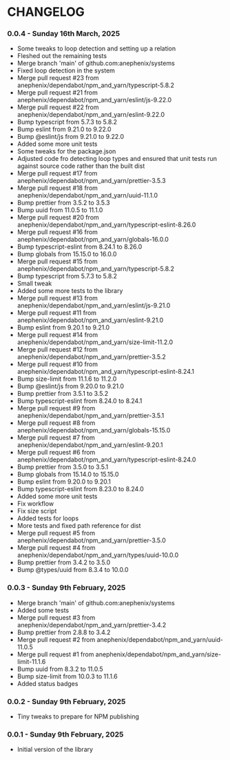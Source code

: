 # CHANGELOG

### 0.0.4 - Sunday 16th March, 2025

- Some tweaks to loop detection and setting up a relation
- Fleshed out the remaining tests
- Merge branch 'main' of github.com:anephenix/systems
- Fixed loop detection in the system
- Merge pull request #23 from anephenix/dependabot/npm_and_yarn/typescript-5.8.2
- Merge pull request #21 from anephenix/dependabot/npm_and_yarn/eslint/js-9.22.0
- Merge pull request #22 from anephenix/dependabot/npm_and_yarn/eslint-9.22.0
- Bump typescript from 5.7.3 to 5.8.2
- Bump eslint from 9.21.0 to 9.22.0
- Bump @eslint/js from 9.21.0 to 9.22.0
- Added some more unit tests
- Some tweaks for the package.json
- Adjusted code fro detecting loop types and ensured that unit tests run against source code rather than the built dist
- Merge pull request #17 from anephenix/dependabot/npm_and_yarn/prettier-3.5.3
- Merge pull request #18 from anephenix/dependabot/npm_and_yarn/uuid-11.1.0
- Bump prettier from 3.5.2 to 3.5.3
- Bump uuid from 11.0.5 to 11.1.0
- Merge pull request #20 from anephenix/dependabot/npm_and_yarn/typescript-eslint-8.26.0
- Merge pull request #16 from anephenix/dependabot/npm_and_yarn/globals-16.0.0
- Bump typescript-eslint from 8.24.1 to 8.26.0
- Bump globals from 15.15.0 to 16.0.0
- Merge pull request #15 from anephenix/dependabot/npm_and_yarn/typescript-5.8.2
- Bump typescript from 5.7.3 to 5.8.2
- Small tweak
- Added some more tests to the library
- Merge pull request #13 from anephenix/dependabot/npm_and_yarn/eslint/js-9.21.0
- Merge pull request #11 from anephenix/dependabot/npm_and_yarn/eslint-9.21.0
- Bump eslint from 9.20.1 to 9.21.0
- Merge pull request #14 from anephenix/dependabot/npm_and_yarn/size-limit-11.2.0
- Merge pull request #12 from anephenix/dependabot/npm_and_yarn/prettier-3.5.2
- Merge pull request #10 from anephenix/dependabot/npm_and_yarn/typescript-eslint-8.24.1
- Bump size-limit from 11.1.6 to 11.2.0
- Bump @eslint/js from 9.20.0 to 9.21.0
- Bump prettier from 3.5.1 to 3.5.2
- Bump typescript-eslint from 8.24.0 to 8.24.1
- Merge pull request #9 from anephenix/dependabot/npm_and_yarn/prettier-3.5.1
- Merge pull request #8 from anephenix/dependabot/npm_and_yarn/globals-15.15.0
- Merge pull request #7 from anephenix/dependabot/npm_and_yarn/eslint-9.20.1
- Merge pull request #6 from anephenix/dependabot/npm_and_yarn/typescript-eslint-8.24.0
- Bump prettier from 3.5.0 to 3.5.1
- Bump globals from 15.14.0 to 15.15.0
- Bump eslint from 9.20.0 to 9.20.1
- Bump typescript-eslint from 8.23.0 to 8.24.0
- Added some more unit tests
- Fix workflow
- Fix size script
- Added tests for loops
- More tests and fixed path reference for dist
- Merge pull request #5 from anephenix/dependabot/npm_and_yarn/prettier-3.5.0
- Merge pull request #4 from anephenix/dependabot/npm_and_yarn/types/uuid-10.0.0
- Bump prettier from 3.4.2 to 3.5.0
- Bump @types/uuid from 8.3.4 to 10.0.0

### 0.0.3 - Sunday 9th February, 2025

- Merge branch 'main' of github.com:anephenix/systems
- Added some tests
- Merge pull request #3 from anephenix/dependabot/npm_and_yarn/prettier-3.4.2
- Bump prettier from 2.8.8 to 3.4.2
- Merge pull request #2 from anephenix/dependabot/npm_and_yarn/uuid-11.0.5
- Merge pull request #1 from anephenix/dependabot/npm_and_yarn/size-limit-11.1.6
- Bump uuid from 8.3.2 to 11.0.5
- Bump size-limit from 10.0.3 to 11.1.6
- Added status badges

### 0.0.2 - Sunday 9th February, 2025

-   Tiny tweaks to prepare for NPM publishing

### 0.0.1 - Sunday 9th February, 2025

-   Initial version of the library